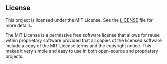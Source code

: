 ## License

This project is licensed under the MIT License. See the [LICENSE](LICENSE.txt) file for more details.

The MIT License is a permissive free software license that allows for reuse within proprietary software provided that all copies of the licensed software include a copy of the MIT License terms and the copyright notice. This makes it very simple and easy to use in both open-source and proprietary projects.
